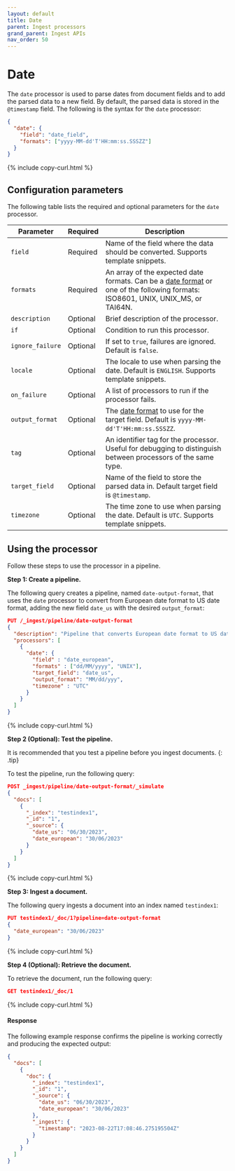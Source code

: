 ```yaml
---
layout: default
title: Date
parent: Ingest processors 
grand_parent: Ingest APIs
nav_order: 50
---
```


# Date

The `date` processor is used to parse dates from document fields and to add the parsed data to a new field. By default, the parsed data is stored in the `@timestamp` field. The following is the syntax for the `date` processor:

```json
{
  "date": {
    "field": "date_field",
    "formats": ["yyyy-MM-dd'T'HH:mm:ss.SSSZZ"]
  }
}
```
{% include copy-curl.html %}

## Configuration parameters

The following table lists the required and optional parameters for the `date` processor.

**Parameter** | **Required** | **Description** |
|-----------|-----------|-----------|
`field`  | Required  | Name of the field where the data should be converted. Supports template snippets.|
`formats`  | Required | An array of the expected date formats. Can be a [date format]({{site.url}}{{site.baseurl}}/field-types/supported-field-types/date/#formats) or one of the following formats: ISO8601, UNIX, UNIX_MS, or TAI64N.  |
`description`  | Optional  | Brief description of the processor.  |
`if` | Optional | Condition to run this processor. |
`ignore_failure` | Optional | If set to `true`, failures are ignored. Default is `false`. |
`locale`  | Optional  | The locale to use when parsing the date. Default is `ENGLISH`. Supports template snippets.  |
`on_failure` | Optional | A list of processors to run if the processor fails. |
`output_format` | Optional | The [date format]({{site.url}}{{site.baseurl}}/field-types/supported-field-types/date/#formats) to use for the target field. Default is `yyyy-MM-dd'T'HH:mm:ss.SSSZZ`. |
`tag` | Optional | An identifier tag for the processor. Useful for debugging to distinguish between processors of the same type. |
`target_field`  | Optional  | Name of the field to store the parsed data in. Default target field is `@timestamp`. | 
`timezone`  | Optional  | The time zone to use when parsing the date. Default is `UTC`. Supports template snippets.|

## Using the processor

Follow these steps to use the processor in a pipeline.

**Step 1: Create a pipeline.**

The following query creates a pipeline, named `date-output-format`, that uses the `date` processor to convert from European date format to US date format, adding the new field `date_us` with the desired `output_format`:

```json
PUT /_ingest/pipeline/date-output-format
{
  "description": "Pipeline that converts European date format to US date format",
  "processors": [
    {
      "date": {
        "field" : "date_european",
        "formats" : ["dd/MM/yyyy", "UNIX"],
        "target_field": "date_us",
        "output_format": "MM/dd/yyy",
        "timezone" : "UTC"
      }
    }
  ]
}
```
{% include copy-curl.html %}

**Step 2 (Optional): Test the pipeline.**

It is recommended that you test a pipeline before you ingest documents.
{: .tip}

To test the pipeline, run the following query:

```json
POST _ingest/pipeline/date-output-format/_simulate
{
  "docs": [
    {
      "_index": "testindex1",
      "_id": "1",
      "_source": {
        "date_us": "06/30/2023",
        "date_european": "30/06/2023"
      }
    }
  ]
}
```
{% include copy-curl.html %}

**Step 3: Ingest a document.**

The following query ingests a document into an index named `testindex1`:

```json
PUT testindex1/_doc/1?pipeline=date-output-format
{
  "date_european": "30/06/2023"
}
```
{% include copy-curl.html %}

**Step 4 (Optional): Retrieve the document.**

To retrieve the document, run the following query:

```json
GET testindex1/_doc/1
```
{% include copy-curl.html %}

#### Response

The following example response confirms the pipeline is working correctly and producing the expected output:

```json
{
  "docs": [
    {
      "doc": {
        "_index": "testindex1",
        "_id": "1",
        "_source": {
          "date_us": "06/30/2023",
          "date_european": "30/06/2023"
        },
        "_ingest": {
          "timestamp": "2023-08-22T17:08:46.275195504Z"
        }
      }
    }
  ]
}
```
